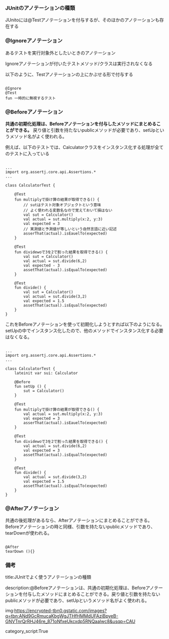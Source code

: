 


### JUnitのアノテーションの種類

JUnitoには@Testアノテーションを付与するが、そのほかのアノテーションも存在する


### @Ignoreアノテーション

あるテストを実行対象外としたいときのアノテーション

Ignoreアノテーションが付いたテストメソッド/クラスは実行されなくなる

以下のように、Testアノテーションの上にかぶせる形で付与する

<pre><code>
@Ignore
@Test
fun 一時的に無視するテスト
</code></pre>



### @Beforeアノテーション

**共通の初期化処理は、Beforeアノテーションを付与したメソッドにまとめることができる。**
戻り値と引数を持たないpublicメソッドが必要であり、setUpというメソッド名がよく使われる。

例えば、以下のテストでは、Calculatorクラスをインスタンス化する処理が全てのテストに入っている


<pre><code>
...
import org.assertj.core.api.Assertions.*
...

class CalculatorTest {

    @Test
    fun multiplyで掛け算の結果が取得できる() {
        // sutはテスト対象オブジェクトという意味
        // よく使われる変数名なので覚えておいて損はない
        val sut = Calculator()
        val actual = sut.multiply(x:2, y:3)
        val expected = 3
        // 実測値と予測値が等しいという自然言語に近い記述
        asserThat(actual).isEauelTo(expected)
    }

    @Test
    fun dividewoで3を2で割った結果を取得できる() {
        val sut = Calculator()
        val actual = sut.divide(6,2)
        val expected - 3
        assetThat(actual).isEqualTo(expected)
    }

    @Test
    fun divide() {
        val sut = Calculator()
        val actual = sut.divide(3,2)
        val expected = 1.5
        assetThat(actual).isEqualTo(expected)
    }
}
</code></pre>


これをBeforeアノテーションを使って初期化しようとすれば以下のようになる。
setUpの中でインスタンス化したので、他のメソッドでインスタンス化する必要はなくなる。

<pre><code>
...
import org.assertj.core.api.Assertions.*
...

class CalculatorTest {
    lateinit var sui: Calculator

    @Before
    fun setUp () {
        sut = Calculator()
    }

    @Test
    fun multiplyで掛け算の結果が取得できる() {
        val actual = sut.multiply(x:2, y:3)
        val expected = 3
        asserThat(actual).isEauelTo(expected)
    }

    @Test
    fun dividewoで3を2で割った結果を取得できる() {
        val actual = sut.divide(6,2)
        val expected = 3
        assetThat(actual).isEqualTo(expected)
    }

    @Test
    fun divide() {
        val actual = sut.divide(3,2)
        val expected = 1.5
        assetThat(actual).isEqualTo(expected)
    }
}
</code></pre>


### @Afterアノテーション

共通の後処理があるなら、Afterアノテーションにまとめることができる。
Beforeアノテーションの時と同様、引数を持たないpublicメソッドであり、tearDownが使われる。

<pre><code>
@After
tearDown (){}
</code></pre>




### 備考

title:JUnitでよく使うアノテーションの種類

description:@Beforeアノテーションは、共通の初期化処理は、Beforeアノテーションを付与したメソッドにまとめることができる。戻り値と引数を持たないpublicメソッドが必要であり、setUpというメソッド名がよく使われる。

img:https://encrypted-tbn0.gstatic.com/images?q=tbn:ANd9GcRmucaKbgWgJTHfHMMdUFAziBpyeB-GNVTnrQrRHJ46re_871oNfxeUkcxdp5RNQaalwc8&usqp=CAU

category_script:True





